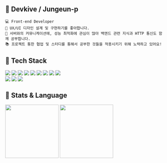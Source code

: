 ## 🌳 Devkive / Jungeun-p
 ```
💻 Front-end Developer
🎨 UX/UI 디자인 설계 및 구현하기를 좋아합니다.
📡 서버와의 커뮤니케이션에, 성능 최적화에 관심이 많아 백엔드 관련 지식과 HTTP 통신도 함께 공부합니다. 
📚 프로젝트 통한 협업 및 스터디를 통해서 공부한 것들을 적용시키기 위해 노력하고 있어요!
```

🌱 Tech Stack
-

<div>
  <img src="https://img.shields.io/badge/HTML5-E34F26?style=flat-square&logo=HTML5&logoColor=white" />
  <img src="https://img.shields.io/badge/CSS3-1572B6?style=flat-square&logo=CSS3&logoColor=white" />
  <img src="https://img.shields.io/badge/JavaScript-F7DF1E?style=flat-square&logo=JavaScript&logoColor=white" />
  <img src="https://img.shields.io/badge/TypeScript-3178C6?style=flat-square&logo=TypeScript&logoColor=white" />
  <img src="https://img.shields.io/badge/React-61DAFB?style=flat-square&logo=React&logoColor=white" />
  <img src="https://img.shields.io/badge/Redux-764ABC?style=flat-square&logo=Redux&logoColor=white" />
  <img src="https://img.shields.io/badge/Redux-Saga-999999?style=flat-square&logo=Redux-Saga&logoColor=white" />
  <img src="https://img.shields.io/badge/Next.js-000000?style=flat-square&logo=Next.js&logoColor=white" />
  <img src="https://img.shields.io/badge/styled-components-DB7093?style=flat-square&logo=styled-components&logoColor=white" />
</div>
<div>
  <img src="https://img.shields.io/badge/Github-181717?style=flat-square&logo=Github&logoColor=white" />
  <img src="https://img.shields.io/badge/Notion-000000?style=flat-square&logo=Notion&logoColor=white" />
  <img src="https://img.shields.io/badge/Figma-e53935?style=flat-square&logo=Figma&logoColor=white" />
</div>

🌱 Stats & Language
-

<div>
  <img src="https://github-readme-stats.vercel.app/api?username=jungeun-p&show_icons=true&border_radius=0&title_color=97b498&text_color=725b53&icon_color=c8e6c9&bg_color=fbfffc" height="170px"/>
  <img src="https://github-readme-stats.vercel.app/api/top-langs/?username=jungeun-p&layout=compact&title_color=97b498&text_color=725b53&border_radius=0&bg_color=fbfffc)](https://github.com/anuraghazra/github-readme-stats" height="170px"/>
</div>
<!--
**jungeun-p/jungeun-p** is a ✨ _special_ ✨ repository because its `README.md` (this file) appears on your GitHub profile.

Here are some ideas to get you started:

- 🔭 I’m currently working on ...
- 🌱 I’m currently learning ...
- 👯 I’m looking to collaborate on ...
- 🤔 I’m looking for help with ...
- 💬 Ask me about ...
- 📫 How to reach me: ...
- 😄 Pronouns: ...
- ⚡ Fun fact: ...
-->
